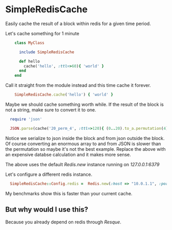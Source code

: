 SimpleRedisCache
================

Easily cache the result of a block within redis for a given time period.

Let's cache something for 1 minute

```ruby
    class MyClass

      include SimpleRedisCache

      def hello
        cache('hello', :ttl=>60){ 'world' }
      end
    end
```

Call it straight from the module instead and this time cache it forever.

```ruby
    SimpleRedisCache.cache('hello') { 'world' }
```

Maybe we should cache something worth while.  If the result of the block is not a string, make sure to convert it to one.

```ruby
  require 'json'

  JSON.parse(cache('20_perm_4', :ttl=>120){ (0..20).to_a.permutation(4).to_a.to_json })
```

Notice we serialize to json inside the block and from json outside the block.  Of course converting an enormous array
to and from JSON is slower than the permutation so maybe it's not the best example.  Replace the above with an expensive
databse calculation and it makes more sense.


The above uses the default _Redis.new_ instance running on _127.0.0.1:6379_

Let's configure a different redis instance.

```ruby
  SimpleRedisCache::Config.redis =  Redis.new(:host => "10.0.1.1", :port => 6380)
```

My benchmarks show this is faster than your current cache.


But why would I use this?
------------------------
Because you already depend on redis through _Resque_.



